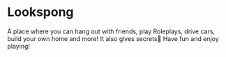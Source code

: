# Lookspong
A place where you can hang out with friends, play Roleplays, drive cars, build your own home and more! It also gives secrets🤫 Have fun and enjoy playing! 
